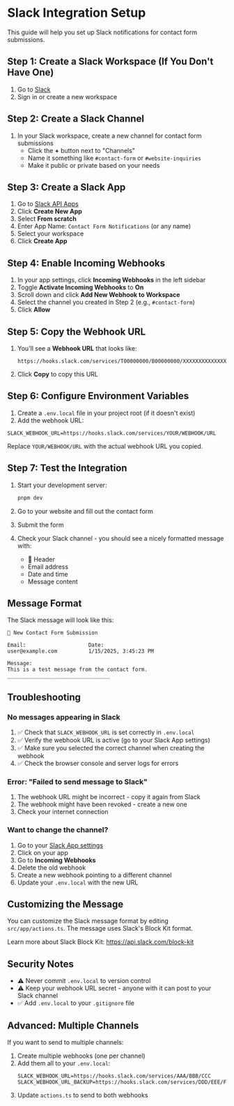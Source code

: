 # Slack Integration Setup

This guide will help you set up Slack notifications for contact form submissions.

## Step 1: Create a Slack Workspace (If You Don't Have One)

1. Go to [Slack](https://slack.com/)
2. Sign in or create a new workspace

## Step 2: Create a Slack Channel

1. In your Slack workspace, create a new channel for contact form submissions
   - Click the **+** button next to "Channels"
   - Name it something like `#contact-form` or `#website-inquiries`
   - Make it public or private based on your needs

## Step 3: Create a Slack App

1. Go to [Slack API Apps](https://api.slack.com/apps)
2. Click **Create New App**
3. Select **From scratch**
4. Enter App Name: `Contact Form Notifications` (or any name)
5. Select your workspace
6. Click **Create App**

## Step 4: Enable Incoming Webhooks

1. In your app settings, click **Incoming Webhooks** in the left sidebar
2. Toggle **Activate Incoming Webhooks** to **On**
3. Scroll down and click **Add New Webhook to Workspace**
4. Select the channel you created in Step 2 (e.g., `#contact-form`)
5. Click **Allow**

## Step 5: Copy the Webhook URL

1. You'll see a **Webhook URL** that looks like:
   ```
   https://hooks.slack.com/services/T00000000/B00000000/XXXXXXXXXXXXXXXXXXXX
   ```
2. Click **Copy** to copy this URL

## Step 6: Configure Environment Variables

1. Create a `.env.local` file in your project root (if it doesn't exist)
2. Add the webhook URL:

```env
SLACK_WEBHOOK_URL=https://hooks.slack.com/services/YOUR/WEBHOOK/URL
```

Replace `YOUR/WEBHOOK/URL` with the actual webhook URL you copied.

## Step 7: Test the Integration

1. Start your development server:
   ```bash
   pnpm dev
   ```

2. Go to your website and fill out the contact form
3. Submit the form
4. Check your Slack channel - you should see a nicely formatted message with:
   - 📩 Header
   - Email address
   - Date and time
   - Message content

## Message Format

The Slack message will look like this:

```
📩 New Contact Form Submission

Email:                    Date:
user@example.com          1/15/2025, 3:45:23 PM

Message:
This is a test message from the contact form.
_________________________________
```

## Troubleshooting

### No messages appearing in Slack

1. ✅ Check that `SLACK_WEBHOOK_URL` is set correctly in `.env.local`
2. ✅ Verify the webhook URL is active (go to your Slack App settings)
3. ✅ Make sure you selected the correct channel when creating the webhook
4. ✅ Check the browser console and server logs for errors

### Error: "Failed to send message to Slack"

1. The webhook URL might be incorrect - copy it again from Slack
2. The webhook might have been revoked - create a new one
3. Check your internet connection

### Want to change the channel?

1. Go to your [Slack App settings](https://api.slack.com/apps)
2. Click on your app
3. Go to **Incoming Webhooks**
4. Delete the old webhook
5. Create a new webhook pointing to a different channel
6. Update your `.env.local` with the new URL

## Customizing the Message

You can customize the Slack message format by editing `src/app/actions.ts`. The message uses Slack's Block Kit format.

Learn more about Slack Block Kit: https://api.slack.com/block-kit

## Security Notes

- ⚠️ Never commit `.env.local` to version control
- ⚠️ Keep your webhook URL secret - anyone with it can post to your Slack channel
- ✅ Add `.env.local` to your `.gitignore` file

## Advanced: Multiple Channels

If you want to send to multiple channels:

1. Create multiple webhooks (one per channel)
2. Add them all to your `.env.local`:
   ```env
   SLACK_WEBHOOK_URL=https://hooks.slack.com/services/AAA/BBB/CCC
   SLACK_WEBHOOK_URL_BACKUP=https://hooks.slack.com/services/DDD/EEE/FFF
   ```
3. Update `actions.ts` to send to both webhooks

